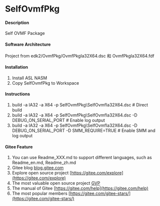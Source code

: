 # SelfOvmfPkg

#### Description
Self OVMF Package

#### Software Architecture
Project from edk2/OvmfPkg/OvmfPkgIa32X64.dsc 和 OvmfPkgIa32X64.fdf

#### Installation

1.  Install ASL NASM
2.  Copy SelfOvmfPkg to Workspace

#### Instructions

1.  build -a IA32 -a X64 -p SelfOvmfPkg\SelfOvmfIa32X64.dsc # Direct build
2.  build -a IA32 -a X64 -p SelfOvmfPkg\SelfOvmfIa32X64.dsc -D DEBUG_ON_SERIAL_PORT # Enable log output
3.  build -a IA32 -a X64 -p SelfOvmfPkg\SelfOvmfIa32X64.dsc -D DEBUG_ON_SERIAL_PORT -D SMM_REQUIRE=TRUE # Enable SMM and log output


#### Gitee Feature

1.  You can use Readme\_XXX.md to support different languages, such as Readme\_en.md, Readme\_zh.md
2.  Gitee blog [blog.gitee.com](https://blog.gitee.com)
3.  Explore open source project [https://gitee.com/explore](https://gitee.com/explore)
4.  The most valuable open source project [GVP](https://gitee.com/gvp)
5.  The manual of Gitee [https://gitee.com/help](https://gitee.com/help)
6.  The most popular members  [https://gitee.com/gitee-stars/](https://gitee.com/gitee-stars/)
